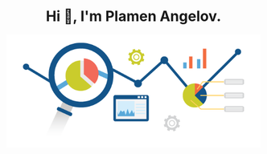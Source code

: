 <h1 align="center">Hi 👋, I'm Plamen Angelov.</h1>
<p align="center">
<img align="center" src="https://github.com/PmnAngelov/pmnangelov/blob/main/img/analytics.png" />
</p>

